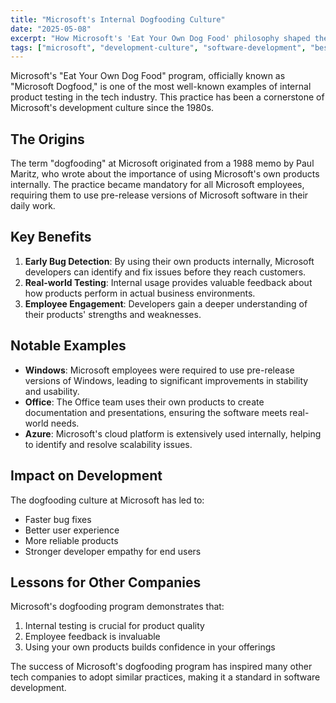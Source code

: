 ```yaml
---
title: "Microsoft's Internal Dogfooding Culture"
date: "2025-05-08"
excerpt: "How Microsoft's 'Eat Your Own Dog Food' philosophy shaped their development culture"
tags: ["microsoft", "development-culture", "software-development", "best-practices", "case-study"]
---
```

Microsoft's "Eat Your Own Dog Food" program, officially known as "Microsoft Dogfood," is one of the most well-known examples of internal product testing in the tech industry. This practice has been a cornerstone of Microsoft's development culture since the 1980s.

## The Origins

The term "dogfooding" at Microsoft originated from a 1988 memo by Paul Maritz, who wrote about the importance of using Microsoft's own products internally. The practice became mandatory for all Microsoft employees, requiring them to use pre-release versions of Microsoft software in their daily work.

## Key Benefits

1. **Early Bug Detection**: By using their own products internally, Microsoft developers can identify and fix issues before they reach customers.
2. **Real-world Testing**: Internal usage provides valuable feedback about how products perform in actual business environments.
3. **Employee Engagement**: Developers gain a deeper understanding of their products' strengths and weaknesses.

## Notable Examples

- **Windows**: Microsoft employees were required to use pre-release versions of Windows, leading to significant improvements in stability and usability.
- **Office**: The Office team uses their own products to create documentation and presentations, ensuring the software meets real-world needs.
- **Azure**: Microsoft's cloud platform is extensively used internally, helping to identify and resolve scalability issues.

## Impact on Development

The dogfooding culture at Microsoft has led to:
- Faster bug fixes
- Better user experience
- More reliable products
- Stronger developer empathy for end users

## Lessons for Other Companies

Microsoft's dogfooding program demonstrates that:
1. Internal testing is crucial for product quality
2. Employee feedback is invaluable
3. Using your own products builds confidence in your offerings

The success of Microsoft's dogfooding program has inspired many other tech companies to adopt similar practices, making it a standard in software development. 